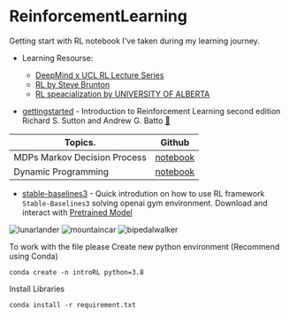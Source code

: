 # ReinforcementLearning
Getting start with RL notebook I've taken during my learning journey. 
- Learning Resourse:
  - [DeepMind x UCL RL Lecture Series](https://www.youtube.com/playlist?list=PLqYmG7hTraZCRwoyGxvQkqVrZgDQi4m-5)
  - [RL by Steve Brunton](https://www.youtube.com/playlist?list=PLMrJAkhIeNNQe1JXNvaFvURxGY4gE9k74)
  - [RL speacialization by UNIVERSITY OF ALBERTA](https://www.coursera.org/specializations/reinforcement-learning)

- [gettingstarted](https://github.com/theaveas/ReinforcementLearning/tree/main/gettingstarted) - Introduction to Reinforcement Learning second edition Richard S. Sutton and Andrew G. Batto [📖](https://www.amazon.com/Reinforcement-Learning-Introduction-Adaptive-Computation/dp/0262039249/ref=sr_1_1?crid=79DCXH1XTMB3&keywords=introduction+to+reinforcement+learning&qid=1650816674&s=books&sprefix=introduction+to+reinfo%2Cstripbooks%2C328&sr=1-1)


| Topics.         | Github |
| -------------   | :---------: |
| MDPs Markov Decision Process  | [notebook](https://github.com/theaveas/ReinforcementLearning/blob/main/gettingstarted/01_mdps.ipynb) |
| Dynamic Programming           | [notebook]() |


- [stable-baselines3](https://stable-baselines3.readthedocs.io/en/master/guide/install.html) - Quick introdution on how to use RL framework `Stable-Baselines3` solving openai gym environment. Download and interact with [Pretrained Model](https://huggingface.co/Theaveas/ppo-LunarLander-v2)

![lunarlander](https://github.com/theaveasso/ReinforcementLearning/blob/main/stable-baselines3/lunarlander.gif)
![mountaincar](https://github.com/theaveasso/ReinforcementLearning/blob/main/stable-baselines3/mountaincar.gif)
![bipedalwalker](https://github.com/theaveasso/ReinforcementLearning/blob/main/stable-baselines3/bipedalwalker.gif)



To work with the file please Create new python environment (Recommend using Conda)
```
conda create -n introRL python=3.8
```
Install Libraries
```
conda install -r requirement.txt
```
